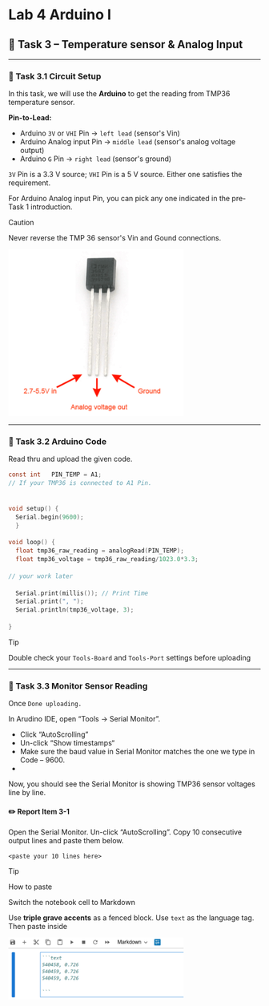 # Lab 4 Arduino I

## :dart: Task 3 – Temperature sensor & Analog Input
---
### 📌 Task 3.1 Circuit Setup
In this task, we will use the **Arduino** to get the reading from TMP36 temperature sensor.

**Pin-to-Lead:**  
- Arduino `3V` or `VHI` Pin → `left lead` (sensor's Vin) 
- Arduino Analog input Pin  → `middle lead` (sensor's analog voltage output)  
- Arduino `G` Pin  → `right lead` (sensor's ground) 

`3V` Pin is a 3.3 V source; `VHI` Pin is a 5 V source. Either one satisfies the requirement.

For Arduino Analog input Pin, you can pick any one indicated in the pre-Task 1 introduction.

> [!CAUTION]  
> Never reverse the TMP 36 sensor's Vin and Gound connections.
> 
<img src="Pic/tmpcircuit.png" width="350">

-------
### 📌 Task 3.2 Arduino Code

Read thru and upload the given code.
```c
const int   PIN_TEMP = A1;
// If your TMP36 is connected to A1 Pin.


void setup() { 
  Serial.begin(9600); 
  }

void loop() {
  float tmp36_raw_reading = analogRead(PIN_TEMP);
  float tmp36_voltage = tmp36_raw_reading/1023.0*3.3;
  
// your work later

  Serial.print(millis()); // Print Time
  Serial.print(", ");
  Serial.println(tmp36_voltage, 3);

}
```

> [!TIP]
> Double check your `Tools-Board` and `Tools-Port` settings before uploading  

-------
### 📌 Task 3.3 Monitor Sensor Reading

Once `Done uploading.`

In Arudino IDE, open “Tools → Serial Monitor”.
- Click “AutoScrolling”
- Un-click “Show timestamps“
- Make sure the baud value in Serial Monitor matches the one we type in Code – 9600.
- 
Now, you should see the Serial Monitor is showing TMP36 sensor voltages line by line.

#### :pencil2:  Report Item 3-1
Open the Serial Monitor. Un-click “AutoScrolling”. Copy 10 consecutive output lines and paste them below.

```text
<paste your 10 lines here>
```
> [!TIP]
> How to paste
> 
> Switch the notebook cell to Markdown
> 
> Use **triple grave accents** as a fenced block. Use `text` as the language tag. Then paste inside
> 
><img src="Pic/fenceblock.png" width="350">
